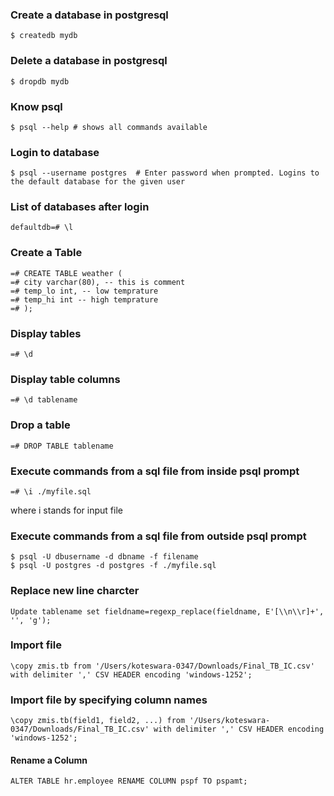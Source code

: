 ### Create a database in postgresql

	$ createdb mydb

### Delete a database in postgresql

	$ dropdb mydb

### Know psql

	$ psql --help # shows all commands available


### Login to database

	$ psql --username postgres  # Enter password when prompted. Logins to the default database for the given user

### List of databases after login

	defaultdb=# \l

### Create a Table

	=# CREATE TABLE weather (
	=# city varchar(80), -- this is comment
	=# temp_lo int, -- low temprature
	=# temp_hi int -- high temprature
	=# );

### Display tables

	=# \d

### Display table columns

	=# \d tablename

### Drop a table

	=# DROP TABLE tablename

### Execute commands from a sql file from inside psql prompt

	=# \i ./myfile.sql

where i stands for input file

### Execute commands from a sql file from outside psql prompt

	$ psql -U dbusername -d dbname -f filename
	$ psql -U postgres -d postgres -f ./myfile.sql

### Replace new line charcter
	Update tablename set fieldname=regexp_replace(fieldname, E'[\\n\\r]+', '', 'g');

### Import file
	\copy zmis.tb from '/Users/koteswara-0347/Downloads/Final_TB_IC.csv' with delimiter ',' CSV HEADER encoding 'windows-1252';

### Import file by specifying column names
	\copy zmis.tb(field1, field2, ...) from '/Users/koteswara-0347/Downloads/Final_TB_IC.csv' with delimiter ',' CSV HEADER encoding 'windows-1252';

#### Rename a Column
	ALTER TABLE hr.employee RENAME COLUMN pspf TO pspamt;
